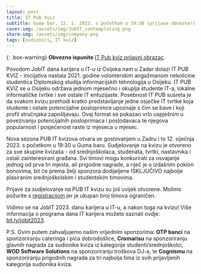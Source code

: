```yaml
---
layout: post
title: IT Pub kviz
subtitle: Guma bar, 12. 1. 2023. s početkom u 19:30 (prijava obvezna!)
cover-img: /assets/img/JobIT_contemplating.png
share-img: /assets/img/company.png
tags: [sudionici, IT kviz]
---
```


{: .box-warning}
**Obvezno ispunite** [IT Pub kviz prijavni obrazac](https://bit.ly/jobit2023-kviz).

Povodom JobIT dana karijera u IT-u iz Osijeka nam u Zadar dolazi IT PUB KVIZ - inicijativa nastala 2021. godine volonterskim angažmanom nekolicine studentica Diplomskog studija informacijskih tehnologija u Osijeku. IT PUB KVIZ se u Osijeku održava jednom mjesečno i okuplja studente IT-a, lokalne informatičke tvrtke i sve ostale IT entuzijaste. Posebnost IT PUB susreta je da svakom kvizu prethodi kratko predstavljanje jedne osječke IT tvrtke koja studente i ostale potencijalne posloprimce upoznaje s čim se bave i koji profil stručnjaka zapošljavaju. Ovaj format se pokazao vrlo uspješnim u povezivanju potencijalnih posloprimaca i poslodavaca te njegova popularnost i posjećenost raste iz mjeseca u mjesec.  

Nova sezona PUB IT kvizova otvara se gostovanjem u Zadru i to 12. siječnja 2023. s početkom u 19:30 u Guma baru. Sudjelovanje na kvizu je otvoreno za sve skupine kvizaša - od srednjoškolaca, studenata, tvrtki, nastavnika i ostali zainteresirani građana. Svi timovi mogu konkurirati za osvajanje jednog od prva tri mjesta, ali prigodne nagrade, a riječ je o izdašnim poklon bonovima, bit će prema želji sponzora dodijeljene ISKLJUČIVO najbolje plasiranim srednjoškolskim i studentskim timovima. 

Prijave za sudjelovanje na PUB IT kvizu su još uvijek otvorene. Molimo požurite s [registracijom](https://bit.ly/jobit2023-kviz) jer je ukupan broj timova ograničen.

Vidimo se na JobIT 2023. danu karijera u IT-u, a nakon toga na kvizu! Više informacija o programa dana IT karijera možete saznati ovdje: [bit.ly/jobit2023](https://bit.ly/jobit2023).
 
P.S.
Ovim putem zahvaljujemo našim vrijednim sponzorima: **OTP banci** na sponzoriranju cateringa i pića dobrodošlice, **Cromarisu** na sponzoriranju glavnih nagrada za sudionike kviza iz kategorije studenti/srednjoškolci, **WOD Software Solutions** na sponzoriranju troškova DJ-a, te **Cognismu** na sponzoriranju prigodnih nagrada za tri najbolja tima iz svih prijavljenih kategorija sudionika kviza.
